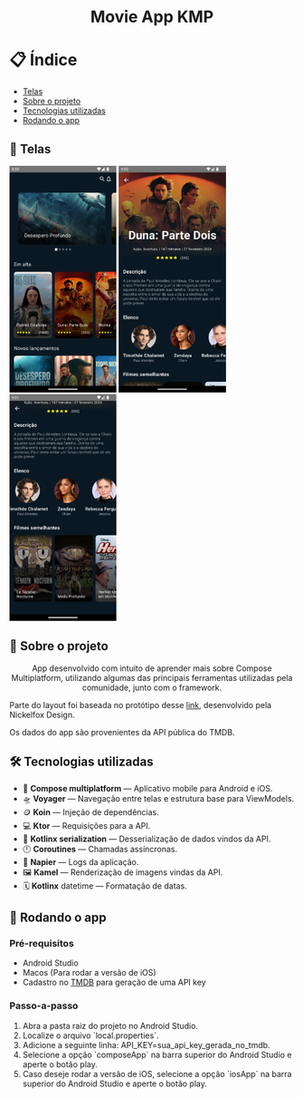 <h1 align="center">
<br>
Movie App KMP
</h1>

# 📋 Índice

- [Telas](#-Telas)
- [Sobre o projeto](#-Sobre-o-projeto)
- [Tecnologias utilizadas](#-Tecnologias-utilizadas)
- [Rodando o app](#-Rodando-o-app)

## 🎨 Telas

<p float="left">
<img src=".github/home.png" width-="400" height="400">
<img src=".github/movie.png" width-="400" height="400">
<img src=".github/similar.png" width-="400" height="400">
</p>

## 📃 Sobre o projeto

<p align="center">
App desenvolvido com intuito de aprender mais sobre Compose Multiplatform, utilizando algumas das principais ferramentas utilizadas pela comunidade, junto com o framework. 
</p>
<p>
Parte do layout foi baseada no protótipo desse <a href="https://www.figma.com/community/file/1119545637831909826/ticket-booking-app">link</a>, desenvolvido pela Nickelfox Design.
</p>
<p>
Os dados do app são provenientes da API pública do TMDB.
</p>

## 🛠 Tecnologias utilizadas

- 📱 **Compose multiplatform** — Aplicativo mobile para Android e iOS.
- 🛸 **Voyager** — Navegação entre telas e estrutura base para ViewModels.
- 🪙 **Koin** — Injeção de dependências.
- 💻 **Ktor** — Requisições para a API.
- 🔐️ **Kotlinx serialization** — Desserialização de dados vindos da API.
- 🕛 **Coroutines** — Chamadas assíncronas.
- 📝 **Napier** — Logs da aplicação.
- 🖼️ **Kamel** — Renderização de imagens vindas da API.
- 🗓️️ **Kotlinx** datetime — Formatação de datas.

## 🚀 Rodando o app

### Pré-requisitos

- Android Studio
- Macos (Para rodar a versão de iOS)
- Cadastro no <a href="https://developer.themoviedb.org/docs/getting-started">TMDB</a> para geração de uma API key

### Passo-a-passo

<ol>
  <li>Abra a pasta raiz do projeto no Android Studio.</li>
  <li>Localize o arquivo `local.properties`.</li>
  <li>Adicione a seguinte linha:
  API_KEY=sua_api_key_gerada_no_tmdb.
  </li>
  <li>Selecione a opção `composeApp` na barra superior do Android Studio e aperte o botão play.</li>
  <li>Caso deseje rodar a versão de iOS, selecione a opção `iosApp` na barra superior do Android Studio e aperte o botão play.</li>
</ol>

